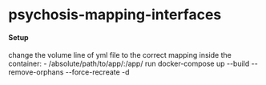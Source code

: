 # psychosis-mapping-interfaces

#### Setup
change the volume line of yml file to the correct mapping inside the container: - /absolute/path/to/app/:/app/
run docker-compose up --build --remove-orphans --force-recreate -d
